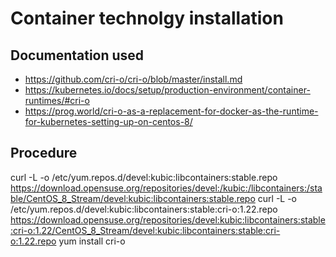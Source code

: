 # Container technolgy installation

## Documentation used

* https://github.com/cri-o/cri-o/blob/master/install.md
* https://kubernetes.io/docs/setup/production-environment/container-runtimes/#cri-o
* https://prog.world/cri-o-as-a-replacement-for-docker-as-the-runtime-for-kubernetes-setting-up-on-centos-8/

## Procedure

curl -L -o /etc/yum.repos.d/devel:kubic:libcontainers:stable.repo https://download.opensuse.org/repositories/devel:/kubic:/libcontainers:/stable/CentOS_8_Stream/devel:kubic:libcontainers:stable.repo
curl -L -o /etc/yum.repos.d/devel:kubic:libcontainers:stable:cri-o:1.22.repo https://download.opensuse.org/repositories/devel:kubic:libcontainers:stable:cri-o:1.22/CentOS_8_Stream/devel:kubic:libcontainers:stable:cri-o:1.22.repo
yum install cri-o
